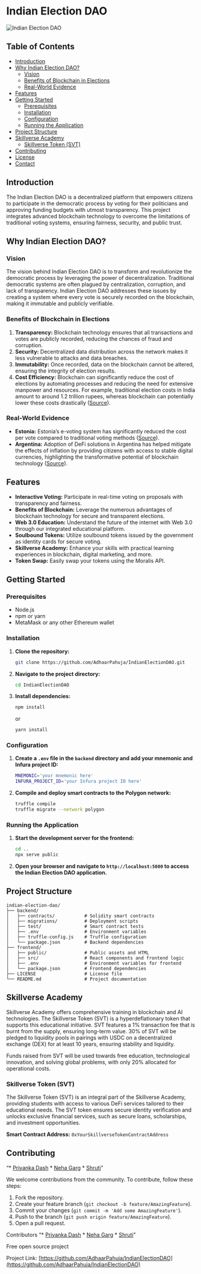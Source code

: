 # Indian Election DAO

![Indian Election DAO](https://github.com/AdhaarPahuja/IndianElectionDao/assets/142796700/063736e2-a313-4b44-8a68-44481d308c58)

## Table of Contents

- [Introduction](#introduction)
- [Why Indian Election DAO?](#why-indian-election-dao)
  - [Vision](#vision)
  - [Benefits of Blockchain in Elections](#benefits-of-blockchain-in-elections)
  - [Real-World Evidence](#real-world-evidence)
- [Features](#features)
- [Getting Started](#getting-started)
  - [Prerequisites](#prerequisites)
  - [Installation](#installation)
  - [Configuration](#configuration)
  - [Running the Application](#running-the-application)
- [Project Structure](#project-structure)
- [Skillverse Academy](#skillverse-academy)
  - [Skillverse Token (SVT)](#skillverse-token-svt)
- [Contributing](#contributing)
- [License](#license)
- [Contact](#contact)

## Introduction

The Indian Election DAO is a decentralized platform that empowers citizens to participate in the democratic process by voting for their politicians and approving funding budgets with utmost transparency. This project integrates advanced blockchain technology to overcome the limitations of traditional voting systems, ensuring fairness, security, and public trust.

## Why Indian Election DAO?

### Vision

The vision behind Indian Election DAO is to transform and revolutionize the democratic process by leveraging the power of decentralization. Traditional democratic systems are often plagued by centralization, corruption, and lack of transparency. Indian Election DAO addresses these issues by creating a system where every vote is securely recorded on the blockchain, making it immutable and publicly verifiable.

### Benefits of Blockchain in Elections

1. **Transparency:** Blockchain technology ensures that all transactions and votes are publicly recorded, reducing the chances of fraud and corruption.
2. **Security:** Decentralized data distribution across the network makes it less vulnerable to attacks and data breaches.
3. **Immutability:** Once recorded, data on the blockchain cannot be altered, ensuring the integrity of election results.
4. **Cost Efficiency:** Blockchain can significantly reduce the cost of elections by automating processes and reducing the need for extensive manpower and resources. For example, traditional election costs in India amount to around 1.2 trillion rupees, whereas blockchain can potentially lower these costs drastically ([Source](https://www.thehindu.com/news/national/what-does-it-cost-to-hold-elections-in-india/article29897062.ece)).

### Real-World Evidence

- **Estonia:** Estonia’s e-voting system has significantly reduced the cost per vote compared to traditional voting methods ([Source](https://link.springer.com/chapter/10.1007/978-3-030-00419-4_8)).
- **Argentina:** Adoption of DeFi solutions in Argentina has helped mitigate the effects of inflation by providing citizens with access to stable digital currencies, highlighting the transformative potential of blockchain technology ([Source](https://www.bloomberg.com/news/articles/2020-12-09/argentina-s-inflation-has-people-flocking-to-crypto-and-defi)).

## Features

- **Interactive Voting:** Participate in real-time voting on proposals with transparency and fairness.
- **Benefits of Blockchain:** Leverage the numerous advantages of blockchain technology for secure and transparent elections.
- **Web 3.0 Education:** Understand the future of the internet with Web 3.0 through our integrated educational platform.
- **Soulbound Tokens:** Utilize soulbound tokens issued by the government as identity cards for secure voting.
- **Skillverse Academy:** Enhance your skills with practical learning experiences in blockchain, digital marketing, and more.
- **Token Swap:** Easily swap your tokens using the Moralis API.

## Getting Started

### Prerequisites

- Node.js
- npm or yarn
- MetaMask or any other Ethereum wallet

### Installation

1. **Clone the repository:**
    ```sh
    git clone https://github.com/AdhaarPahuja/IndianElectionDAO.git
    ```

2. **Navigate to the project directory:**
    ```sh
    cd IndianElectionDAO
    ```

3. **Install dependencies:**
    ```sh
    npm install
    ```
    or
    ```sh
    yarn install
    ```

### Configuration

1. **Create a `.env` file in the `backend` directory and add your mnemonic and Infura project ID:**
    ```sh
    MNEMONIC='your mnemonic here'
    INFURA_PROJECT_ID='your Infura project ID here'
    ```

2. **Compile and deploy smart contracts to the Polygon network:**
    ```sh
    truffle compile
    truffle migrate --network polygon
    ```

### Running the Application

1. **Start the development server for the frontend:**
    ```sh
    cd ..
    npx serve public
    ```

2. **Open your browser and navigate to `http://localhost:5000` to access the Indian Election DAO application.**

## Project Structure

```plaintext
indian-election-dao/
├── backend/
│   ├── contracts/           # Solidity smart contracts
│   ├── migrations/          # Deployment scripts
│   ├── test/                # Smart contract tests
│   ├── .env                 # Environment variables
│   ├── truffle-config.js    # Truffle configuration
│   └── package.json         # Backend dependencies
├── frontend/
│   ├── public/              # Public assets and HTML
│   ├── src/                 # React components and frontend logic
│   ├── .env                 # Environment variables for frontend
│   └── package.json         # Frontend dependencies
├── LICENSE                  # License file
└── README.md                # Project documentation
```

## Skillverse Academy

Skillverse Academy offers comprehensive training in blockchain and AI technologies. The Skillverse Token (SVT) is a hyperdeflationary token that supports this educational initiative. SVT features a 1% transaction fee that is burnt from the supply, ensuring long-term value. 30% of SVT will be pledged to liquidity pools in pairings with USDC on a decentralized exchange (DEX) for at least 10 years, ensuring stability and liquidity.

Funds raised from SVT will be used towards free education, technological innovation, and solving global problems, with only 20% allocated for operational costs.

### Skillverse Token (SVT)

The Skillverse Token (SVT) is an integral part of the Skillverse Academy, providing students with access to various DeFi services tailored to their educational needs. The SVT token ensures secure identity verification and unlocks exclusive financial services, such as secure loans, scholarships, and investment opportunities.

**Smart Contract Address:** `0xYourSkillverseTokenContractAddress`

## Contributing
“* [Priyanka Dash](https://github.com/Priyu-dash) * [Neha Garg](https://github.com/neha2820419) * [Shruti](https://github.com/shruti421)”


We welcome contributions from the community. To contribute, follow these steps:

1. Fork the repository.
2. Create your feature branch (`git checkout -b feature/AmazingFeature`).
3. Commit your changes (`git commit -m 'Add some AmazingFeature'`).
4. Push to the branch (`git push origin feature/AmazingFeature`).
5. Open a pull request.

Contributors
“* [Priyanka Dash](https://github.com/Priyu-dash) * [Neha Garg](https://github.com/neha2820419) * [Shruti](https://github.com/shruti421)”


Free open source project

Project Link: [https://github.com/AdhaarPahuja/IndianElectionDAO](https://github.com/AdhaarPahuja/IndianElectionDAO)
```

